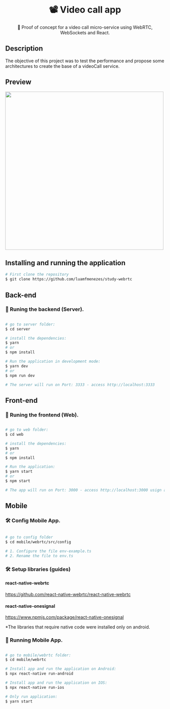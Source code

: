 <h1 align="center">
 📽 Video call app
</h1>
<p align="center">🚀 Proof of concept for a video call micro-service using WebRTC, WebSockets and React.</p>
  
## Description

The objective of this project was to test the performance and propose some architectures to create the base of a videoCall service.

## Preview

<img src="webrtcpreview.gif" data-canonical-src="webrtcpreview.gif" width="500" />

## Installing and running the application
```bash
# First clone the repository
$ git clone https://github.com/luamfmenezes/study-webrtc
```

## Back-end
### 🎲 Runing the backend (Server).

```bash

# go to server folder:
$ cd server

# install the dependencies:
$ yarn
# or 
$ npm install

# Run the application in development mode:
$ yarn dev
# or
$ npm run dev

# The server will run on Port: 3333 - access http://localhost:3333
```

## Front-end
### 🎲 Runing the frontend (Web).

```bash

# go to web folder:
$ cd web

# install the dependencies:
$ yarn
# or 
$ npm install

# Run the application:
$ yarn start
# or
$ npm start

# The app will run on Port: 3000 - access http://localhost:3000 usign a browser.
```

## Mobile
### 🛠 Config Mobile App.

```bash

# go to config folder
$ cd mobile/webrtc/src/config

# 1. Configure the file env-example.ts
# 2. Rename the file to env.ts

```

### 🛠 Setup libraries (guides)

#### react-native-webrtc
 https://github.com/react-native-webrtc/react-native-webrtc
 
 #### react-native-onesignal
 https://www.npmjs.com/package/react-native-onesignal
 
 *The libraries that require native code were installed only on android.
 

### 🎲 Running Mobile App.

```bash

# go to mobile/webrtc folder:
$ cd mobile/webrtc

# Install app and run the application on Android:
$ npx react-native run-android

# Install app and run the application on IOS:
$ npx react-native run-ios

# Only run application:
$ yarn start

```

